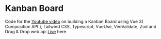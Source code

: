 # Kanban Board

Code for the [Youtube video](https://youtu.be/Z5Bo4FIMSO4) on building a Kanban Board using Vue 3( Composition API ), Tailwind CSS, Typescript, VueUse, VeeValidate, Zod and Drag & Drop web api [Live](https://kanban-board-vue3.vercel.app/) here
